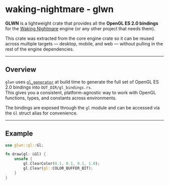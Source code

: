 # waking-nightmare - glwn

**GLWN** is a lightweight crate that provides all the **OpenGL ES 2.0 bindings** for the [Waking Nightmare](https://github.com/capn_qwan/waking-nightmare-rust) engine (or any other project that needs them).

This crate was extracted from the core engine crate so it can be reused across multiple targets — desktop, mobile, and web — without pulling in the rest of the engine dependencies.

---

## Overview

`glwn` uses [`gl_generator`](https://crates.io/crates/gl_generator) at build time to generate the full set of OpenGL ES 2.0 bindings into `OUT_DIR/gl_bindings.rs`.  
This gives you a consistent, platform-agnostic way to work with OpenGL functions, types, and constants across environments.

The bindings are exposed through the `gl` module and can be accessed via the `Gl` struct alias for convenience.

---

## Example

```rust
use glwn::gl::Gl;

fn draw(gl: &Gl) {
    unsafe {
        gl.ClearColor(0.1, 0.1, 0.1, 1.0);
        gl.Clear(gl::COLOR_BUFFER_BIT);
    }
}
```
